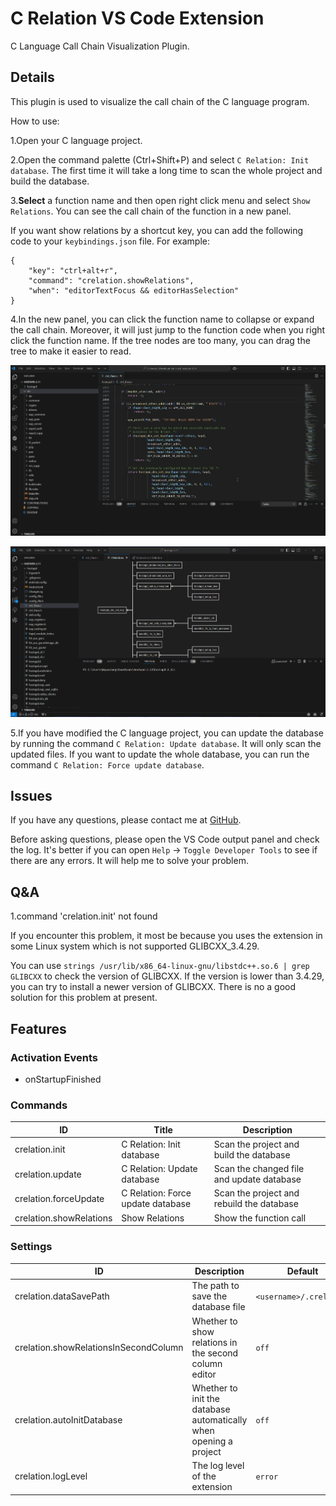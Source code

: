 # C Relation VS Code Extension

C Language Call Chain Visualization Plugin.

## Details

This plugin is used to visualize the call chain of the C language program.

How to use:

1.Open your C language project.

2.Open the command palette (Ctrl+Shift+P) and select `C Relation: Init database`. The first time it will take a long time to scan the whole project and build the database.

3.**Select** a function name and then open right click menu and select `Show Relations`. You can see the call chain of the function in a new panel.

If you want show relations by a shortcut key, you can add the following code to your `keybindings.json` file. For example: 

```
{
    "key": "ctrl+alt+r",
    "command": "crelation.showRelations",
    "when": "editorTextFocus && editorHasSelection"
}
```

4.In the new panel, you can click the function name to collapse or expand the call chain. Moreover, it will just jump to the function code when you right click the function name. If the tree nodes are too many, you can drag the tree to make it easier to read.

![How to use](images/how_to_use.gif)

![Zoom](images/zoom.gif)

5.If you have modified the C language project, you can update the database by running the command `C Relation: Update database`. It will only scan the updated files. If you want to update the whole database, you can run the command `C Relation: Force update database`.

## Issues
If you have any questions, please contact me at [GitHub](https://github.com/SingleMoonlight/crelation).

Before asking questions, please open the VS Code output panel and check the log. It's better if you can open `Help` -> `Toggle Developer Tools` to see if there are any errors. It will help me to solve your problem.

## Q&A
1.command 'crelation.init' not found

If you encounter this problem, it most be because you uses the extension in some Linux system which is not supported GLIBCXX_3.4.29. 

You can use `strings /usr/lib/x86_64-linux-gnu/libstdc++.so.6 | grep GLIBCXX` to check the version of GLIBCXX. If the version is lower than 3.4.29, you can try to install a newer version of GLIBCXX. There is no a good solution for this problem at present.

## Features

### Activation Events
+ onStartupFinished

### Commands

| ID                      | Title                            | Description                               |
| ----------------------- | -------------------------------- | ----------------------------------------- |
| crelation.init          | C Relation: Init database         | Scan the project and build the database   |
| crelation.update        | C Relation: Update database       | Scan the changed file and update database |
| crelation.forceUpdate   | C Relation: Force update database | Scan the project and rebuild the database |
| crelation.showRelations | Show Relations                   | Show the function call                    |

### Settings

| ID                     | Description                        | Default                 |
| ---------------------- | ---------------------------------- | ----------------------- |
| crelation.dataSavePath | The path to save the database file | `<username>/.crelation` |
| crelation.showRelationsInSecondColumn | Whether to show relations in the second column editor | `off` |
| crelation.autoInitDatabase     | Whether to init the database automatically when opening a project     | `off`                   |
| crelation.logLevel     | The log level of the extension     | `error`                   |
